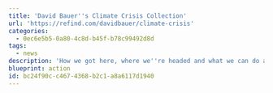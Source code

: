 ```yaml
---
title: 'David Bauer''s Climate Crisis Collection'
url: 'https://refind.com/davidbauer/climate-crisis'
categories:
  - 0ec6e5b5-0a80-4c8d-b45f-b78c99492d8d
tags:
  - news
description: 'How we got here, where we''re headed and what we can do about it.'
blueprint: action
id: bc24f90c-c467-4368-b2c1-a8a6117d1940
---
```

